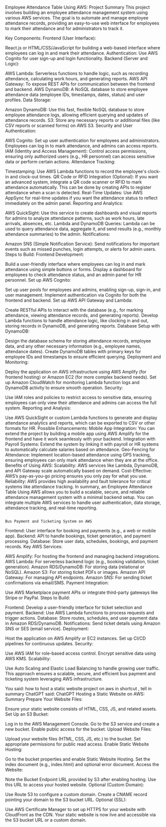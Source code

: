 Employee Attendance Table Using AWS: Project Summary
This project involves building an employee attendance management system using various AWS services. The goal is to automate and manage employee attendance records, providing an easy-to-use web interface for employees to mark their attendance and for administrators to track it.

Key Components:
Frontend (User Interface):

React.js or HTML/CSS/JavaScript for building a web-based interface where employees can log in and mark their attendance.
Authentication: Use AWS Cognito for user sign-up and login functionality.
Backend (Server and Logic):

AWS Lambda: Serverless functions to handle logic, such as recording attendance, calculating work hours, and generating reports.
AWS API Gateway: To expose REST APIs for communication between the frontend and backend.
AWS DynamoDB: A NoSQL database to store employee attendance data (employee IDs, timestamps, dates, status) and user profiles.
Data Storage:

Amazon DynamoDB: Use this fast, flexible NoSQL database to store employee attendance logs, allowing efficient querying and updates of attendance records.
S3: Store any necessary reports or additional files (like CSV reports or scanned forms) on AWS S3.
Security and User Authentication:

AWS Cognito: Set up user authentication for employees and administrators. Employees can log in to mark attendance, and admins can access reports.
IAM (Identity and Access Management): Control access permissions, ensuring only authorized users (e.g., HR personnel) can access sensitive data or perform certain actions.
Attendance Tracking:

Timestamping: Use AWS Lambda functions to record the employee's clock-in and clock-out times.
QR Code or RFID Integration (Optional): If you want an advanced system, integrate a QR code scanner or RFID to mark attendance automatically. This can be done by creating APIs to register attendance when a scan is detected.
Real-Time Updates: Use AWS AppSync for real-time updates if you want the attendance status to reflect immediately on the admin panel.
Reporting and Analytics:

AWS QuickSight: Use this service to create dashboards and visual reports for admins to analyze attendance patterns, such as work hours, late arrivals, absences, etc.
Lambda and DynamoDB Queries: Lambda can be used to query attendance data, aggregate it, and send results (e.g., monthly attendance summaries) to the admin.
Notifications:

Amazon SNS (Simple Notification Service): Send notifications for important events such as missed punches, login attempts, or alerts for admin users.
Steps to Build:
Frontend Development:

Build a user-friendly interface where employees can log in and mark attendance using simple buttons or forms.
Display a dashboard for employees to check attendance status, and an admin panel for HR personnel.
Set up AWS Cognito:

Set up user pools for employees and admins, enabling sign-up, sign-in, and user management.
Implement authentication via Cognito for both the frontend and backend.
Set up AWS API Gateway and Lambda:

Create RESTful APIs to interact with the database (e.g., for marking attendance, viewing attendance records, and generating reports).
Develop Lambda functions to handle attendance logic, like clocking in and out, storing records in DynamoDB, and generating reports.
Database Setup with DynamoDB:

Design the database schema for storing attendance records, employee data, and any other necessary information (e.g., employee names, attendance dates).
Create DynamoDB tables with primary keys for employee IDs and timestamps to ensure efficient querying.
Deployment and Monitoring:

Deploy the application on AWS infrastructure using AWS Amplify (for frontend hosting) or Amazon EC2 (for more complex backend needs).
Set up Amazon CloudWatch for monitoring Lambda function logs and DynamoDB activity to ensure smooth operation.
Security:

Use IAM roles and policies to restrict access to sensitive data, ensuring employees can only view their attendance and admins can access the full system.
Reporting and Analysis:

Use AWS QuickSight or custom Lambda functions to generate and display attendance analytics and reports, which can be exported to CSV or other formats for HR.
Possible Enhancements:
Mobile App Integration: You can extend the project by building a mobile app using AWS Amplify for the frontend and have it work seamlessly with your backend.
Integration with Payroll Systems: Extend the system by linking it with payroll or HR systems to automatically calculate salaries based on attendance.
Geo-Fencing for Attendance: Implement location-based attendance using GPS tracking, ensuring employees can only mark attendance when they are at the office.
Benefits of Using AWS:
Scalability: AWS services like Lambda, DynamoDB, and API Gateway scale automatically based on demand.
Cost-Effective: AWS’s pay-as-you-go pricing ensures you only pay for what you use.
Reliability: AWS provides high availability and fault tolerance for critical systems like attendance tracking.
In summary, an Employee Attendance Table Using AWS allows you to build a scalable, secure, and reliable attendance management system with a minimal backend setup. You can integrate multiple AWS services to handle user authentication, data storage, attendance tracking, and real-time reporting.








                                                                                Bus Payment and Ticketing System on AWS

Frontend: User interface for booking and payments (e.g., a web or mobile app).
Backend: API to handle bookings, ticket generation, and payment processing.
Database: Store user data, schedules, bookings, and payment records.
Key AWS Services:

AWS Amplify: For hosting the frontend and managing backend integrations.
AWS Lambda: For serverless backend logic (e.g., booking validation, ticket generation).
Amazon RDS/DynamoDB: For storing data (relational or NoSQL).
Amazon S3: For storing ticket PDFs or images.
Amazon API Gateway: For managing API endpoints.
Amazon SNS: For sending ticket confirmations via email/SMS.
Payment Integration:

Use AWS Marketplace payment APIs or integrate third-party gateways like Stripe or PayPal.
Steps to Build:

Frontend: Develop a user-friendly interface for ticket selection and payment.
Backend: Use AWS Lambda functions to process requests and trigger actions.
Database: Store routes, schedules, and user payment data in Amazon RDS/DynamoDB.
Notifications: Send ticket details using Amazon SNS or SES (email service).
Deployment:

Host the application on AWS Amplify or EC2 instances.
Set up CI/CD pipelines for continuous updates.
Security:

Use AWS IAM for role-based access control.
Encrypt sensitive data using AWS KMS.
Scalability:

Use Auto Scaling and Elastic Load Balancing to handle growing user traffic.
This approach ensures a scalable, secure, and efficient bus payment and ticketing system leveraging AWS infrastructure.






You said:
how to host a static website project on aws in shortcut , tell in summary
ChatGPT said:
ChatGPT
Hosting a Static Website on AWS: Summary
Prepare Your Website Files:

Ensure your static website consists of HTML, CSS, JS, and related assets.
Set Up an S3 Bucket:

Log in to the AWS Management Console.
Go to the S3 service and create a new bucket.
Enable public access for the bucket.
Upload Website Files:

Upload your website files (HTML, CSS, JS, etc.) to the bucket.
Set appropriate permissions for public read access.
Enable Static Website Hosting:

Go to the bucket properties and enable Static Website Hosting.
Set the index document (e.g., index.html) and optional error document.
Access the Website:

Note the Bucket Endpoint URL provided by S3 after enabling hosting.
Use this URL to access your hosted website.
Optional (Custom Domain):

Use Route 53 to configure a custom domain.
Create a CNAME record pointing your domain to the S3 bucket URL.
Optional (SSL):

Use AWS Certificate Manager to set up HTTPS for your website with CloudFront as the CDN.
Your static website is now live and accessible via the S3 bucket URL or a custom domain.
